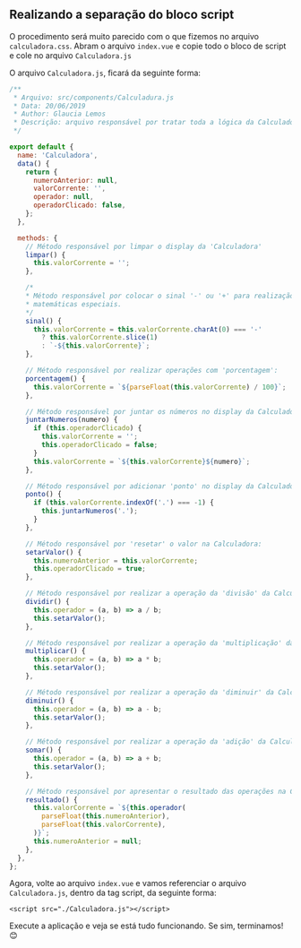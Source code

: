 ## Realizando a separação do bloco script

O procedimento será muito parecido com o que fizemos no arquivo `calculadora.css`. Abram o arquivo `index.vue` e copie todo o bloco de script e cole no arquivo `Calculadora.js`

O arquivo `Calculadora.js`, ficará da seguinte forma:

```js
/**
 * Arquivo: src/components/Calculadura.js
 * Data: 20/06/2019
 * Author: Glaucia Lemos
 * Descrição: arquivo responsável por tratar toda a lógica da Calculadora.
 */

export default {
  name: 'Calculadora',
  data() {
    return {
      numeroAnterior: null,
      valorCorrente: '',
      operador: null,
      operadorClicado: false,
    };
  },

  methods: {
    // Método responsável por limpar o display da 'Calculadora'
    limpar() {
      this.valorCorrente = '';
    },

    /*
    * Método responsável por colocar o sinal '-' ou '+' para realização de operações
    * matemáticas especiais.
    */
    sinal() {
      this.valorCorrente = this.valorCorrente.charAt(0) === '-'
        ? this.valorCorrente.slice(1)
        : `-${this.valorCorrente}`;
    },

    // Método responsável por realizar operações com 'porcentagem':
    porcentagem() {
      this.valorCorrente = `${parseFloat(this.valorCorrente) / 100}`;
    },

    // Método responsável por juntar os números no display da Calculadora:
    juntarNumeros(numero) {
      if (this.operadorClicado) {
        this.valorCorrente = '';
        this.operadorClicado = false;
      }
      this.valorCorrente = `${this.valorCorrente}${numero}`;
    },

    // Método responsável por adicionar 'ponto' no display da Calculadora:
    ponto() {
      if (this.valorCorrente.indexOf('.') === -1) {
        this.juntarNumeros('.');
      }
    },

    // Método responsável por 'resetar' o valor na Calculadora:
    setarValor() {
      this.numeroAnterior = this.valorCorrente;
      this.operadorClicado = true;
    },

    // Método responsável por realizar a operação da 'divisão' da Calculadora
    dividir() {
      this.operador = (a, b) => a / b;
      this.setarValor();
    },

    // Método responsável por realizar a operação da 'multiplicação' da Calculadora
    multiplicar() {
      this.operador = (a, b) => a * b;
      this.setarValor();
    },

    // Método responsável por realizar a operação da 'diminuir' da Calculadora
    diminuir() {
      this.operador = (a, b) => a - b;
      this.setarValor();
    },

    // Método responsável por realizar a operação da 'adição' da Calculadora
    somar() {
      this.operador = (a, b) => a + b;
      this.setarValor();
    },

    // Método responsável por apresentar o resultado das operações na Calculadora
    resultado() {
      this.valorCorrente = `${this.operador(
        parseFloat(this.numeroAnterior),
        parseFloat(this.valorCorrente),
      )}`;
      this.numeroAnterior = null;
    },
  },
};
```

Agora, volte ao arquivo `index.vue` e vamos referenciar o arquivo `Calculadora.js`, dentro da tag script, da seguinte forma:

```vue
<script src="./Calculadora.js"></script>
```

Execute a aplicação e veja se está tudo funcionando. Se sim, terminamos! 😊